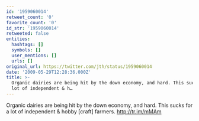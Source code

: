 ```yaml
---
id: '1959060014'
retweet_count: '0'
favorite_count: '0'
id_str: '1959060014'
retweeted: false
entities:
  hashtags: []
  symbols: []
  user_mentions: []
  urls: []
original_url: https://twitter.com/jth/status/1959060014
date: '2009-05-29T12:28:36.000Z'
title: >-
  Organic dairies are being hit by the down economy, and hard. This sucks for a
  lot of independent & h…
---
```


Organic dairies are being hit by the down economy, and hard. This sucks for a lot of independent & hobby [craft] farmers.  http://tr.im/mMAm